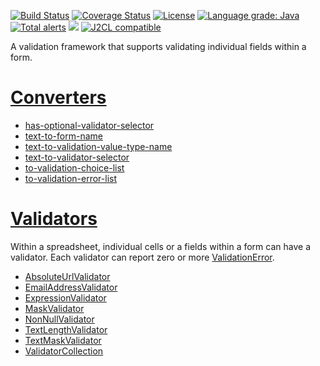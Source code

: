 [![Build Status](https://github.com/mP1/walkingkooka-validation/actions/workflows/build.yaml/badge.svg)](https://github.com/mP1/walkingkooka-validation/actions/workflows/build.yaml/badge.svg)
[![Coverage Status](https://coveralls.io/repos/github/mP1/walkingkooka-validation/badge.svg?branch=master)](https://coveralls.io/repos/github/mP1/walkingkooka-validation?branch=master)
[![License](https://img.shields.io/badge/License-Apache%202.0-blue.svg)](https://opensource.org/licenses/Apache-2.0)
[![Language grade: Java](https://img.shields.io/lgtm/grade/java/g/mP1/walkingkooka-validation.svg?logo=lgtm&logoWidth=18)](https://lgtm.com/projects/g/mP1/walkingkooka-validation/context:java)
[![Total alerts](https://img.shields.io/lgtm/alerts/g/mP1/walkingkooka-validation.svg?logo=lgtm&logoWidth=18)](https://lgtm.com/projects/g/mP1/walkingkooka-validation/alerts/)
![](https://tokei.rs/b1/github/mP1/walkingkooka-validation)
[![J2CL compatible](https://img.shields.io/badge/J2CL-compatible-brightgreen.svg)](https://github.com/mP1/j2cl-central)

A validation framework that supports validating individual fields within a form.

# [Converters](https://github.com/mP1/walkingkooka-convert/blob/master/src/main/java/walkingkooka/convert/Converter.java)

- [has-optional-validator-selector](https://github.com/mP1/walkingkooka-validation/blob/master/src/main/java/walkingkooka/validation/convert/HasOptionalValidatorSelectorConverter.java)
- [text-to-form-name](https://github.com/mP1/walkingkooka-validation/blob/master/src/main/java/walkingkooka/validation/convert/TextToFormNameConverter.java)
- [text-to-validation-value-type-name](https://github.com/mP1/walkingkooka-validation/blob/master/src/main/java/walkingkooka/validation/convert/TextToValidationValueTypeNameConverter.java)
- [text-to-validator-selector](https://github.com/mP1/walkingkooka-validation/blob/master/src/main/java/walkingkooka/validation/convert/TextToValidatorSelectorConverter.java)
- [to-validation-choice-list](https://github.com/mP1/walkingkooka-validation/blob/master/src/main/java/walkingkooka/validation/convert/ValidationChoiceListConverter.java)
- [to-validation-error-list](https://github.com/mP1/walkingkooka-validation/blob/master/src/main/java/walkingkooka/validation/convert/ValidationErrorListConverter.java)

# [Validators](https://github.com/mP1/walkingkooka-validation/blob/master/src/main/java/walkingkooka/validation/Validator.java)

Within a spreadsheet, individual cells or a fields within a form can have a validator. Each validator can report zero
or more [ValidationError](https://github.com/mP1/walkingkooka-validation/blob/master/src/main/java/walkingkooka/validation/ValidationError.java).

- [AbsoluteUrlValidator](https://github.com/mP1/walkingkooka-validation/blob/master/src/main/java/walkingkooka/validation/AbsoluteUrlValidator.java)
- [EmailAddressValidator](https://github.com/mP1/walkingkooka-validation/blob/master/src/main/java/walkingkooka/validation/EmailAddressValidator.java)
- [ExpressionValidator](https://github.com/mP1/walkingkooka-validation/blob/master/src/main/java/walkingkooka/validation/ExpressionValidator.java)
- [MaskValidator](https://github.com/mP1/walkingkooka-validation/blob/master/src/main/java/walkingkooka/validation/TextMaskValidator.java)
- [NonNullValidator](https://github.com/mP1/walkingkooka-validation/blob/master/src/main/java/walkingkooka/validation/NonNullValidator.java)
- [TextLengthValidator](https://github.com/mP1/walkingkooka-validation/blob/master/src/main/java/walkingkooka/validation/TextLengthValidator.java)
- [TextMaskValidator](https://github.com/mP1/walkingkooka-validation/blob/master/src/main/java/walkingkooka/validation/TextMaskValidator.java)
- [ValidatorCollection](https://github.com/mP1/walkingkooka-validation/blob/master/src/main/javex/walkingkooka/validation/ValidatorCollection.java)